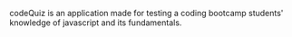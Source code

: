 codeQuiz is an application made for testing a coding bootcamp students' knowledge of javascript and its fundamentals.
